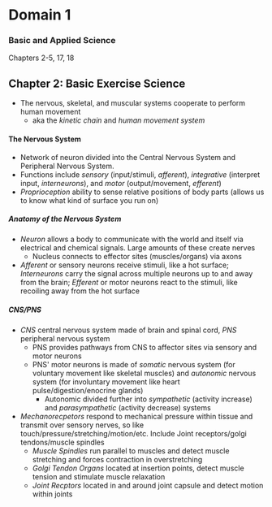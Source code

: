 # Domain 1

### Basic and Applied Science

Chapters 2-5, 17, 18

## Chapter 2: Basic Exercise Science

- The nervous, skeletal, and muscular systems cooperate to perform human movement
  - aka the _kinetic chain_ and _human movement system_

#### The Nervous System

- Network of neuron divided into the Central Nervous System and Peripheral Nervous System. 
- Functions include _sensory_ (input/stimuli, _afferent_), _integrative_ (interpret input, _interneurons_), 
  and _motor_ (output/movement, _efferent_)
- _Proprioception_ ability to sense relative positions of body parts (allows us to know what kind of surface
  you run on)

##### Anatomy of the Nervous System

- _Neuron_ allows a body to communicate with the world and itself via electrical and chemical signals. Large
  amounts of these create nerves
  - Nucleus connects to effector sites (muscles/organs) via axons
- _Afferent_ or sensory neurons receive stimuli, like a hot surface; _Interneurons_ carry the signal across
  multiple neurons up to and away from the brain; _Efferent_ or motor neurons react to the stimuli, like recoiling
  away from the hot surface

##### CNS/PNS

- _CNS_ central nervous system made of brain and spinal cord, _PNS_ peripheral nervous system
  - PNS provides pathways from CNS to affector sites via sensory and motor neurons
  - PNS' motor neurons is made of _somatic_ nervous system (for voluntary movement like skeletal muscles) and
    _autonomic_ nervous system (for involuntary movement like heart pulse/digestion/enocrine glands)
    - Autonomic divided further into _sympathetic_ (activity increase) and _parasympathetic_ (activity decrease) systems
- _Mechanorecpetors_ respond to mechanical pressure within tissue and transmit over sensory nerves, so like 
  touch/pressure/stretching/motion/etc. Include Joint receptors/golgi tendons/muscle spindles
  - _Muscle Spindles_ run parallel to muscles and detect muscle stretching and forces contraction in overstretching
  - _Golgi Tendon Organs_ located at insertion points, detect muscle tension and stimulate muscle relaxation
  - _Joint Recptors_ located in and around joint capsule and detect motion within joints
